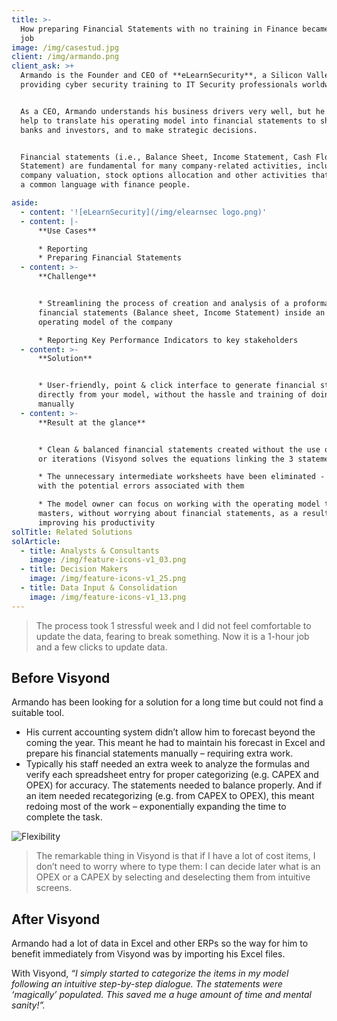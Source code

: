 ```yaml
---
title: >-
  How preparing Financial Statements with no training in Finance became a 1-hour
  job
image: /img/casestud.jpg
client: /img/armando.png
client_ask: >+
  Armando is the Founder and CEO of **eLearnSecurity**, a Silicon Valley company
  providing cyber security training to IT Security professionals worldwide.


  As a CEO, Armando understands his business drivers very well, but he needed
  help to translate his operating model into financial statements to share with
  banks and investors, and to make strategic decisions.


  Financial statements (i.e., Balance Sheet, Income Statement, Cash Flow
  Statement) are fundamental for many company-related activities, including
  company valuation, stock options allocation and other activities that require
  a common language with finance people.

aside:
  - content: '![eLearnSecurity](/img/elearnsec logo.png)'
  - content: |-
      **Use Cases**

      * Reporting
      * Preparing Financial Statements
  - content: >-
      **Challenge**


      * Streamlining the process of creation and analysis of a proforma
      financial statements (Balance sheet, Income Statement) inside an existing
      operating model of the company

      * Reporting Key Performance Indicators to key stakeholders
  - content: >-
      **Solution**


      * User-friendly, point & click interface to generate financial statements
      directly from your model, without the hassle and training of doing it
      manually
  - content: >-
      **Result at the glance**


      * Clean & balanced financial statements created without the use of plugs
      or iterations (Visyond solves the equations linking the 3 statements)

      * The unnecessary intermediate worksheets have been eliminated - together
      with the potential errors associated with them

      * The model owner can focus on working with the operating model that he
      masters, without worrying about financial statements, as a result
      improving his productivity
solTitle: Related Solutions
solArticle:
  - title: Analysts & Consultants
    image: /img/feature-icons-v1_03.png
  - title: Decision Makers
    image: /img/feature-icons-v1_25.png
  - title: Data Input & Consolidation
    image: /img/feature-icons-v1_13.png
---
```

> The process took 1 stressful week and I did not feel comfortable to update the data, fearing to break something. Now it is a 1-hour job and a few clicks to update data.

## Before Visyond

Armando has been looking for a solution for a long time but could not find a suitable tool.

* His current accounting system didn’t allow him to forecast beyond the coming the year. This meant he had to maintain his forecast in Excel and prepare his financial statements manually – requiring extra work.
* Typically his staff needed an extra week to analyze the formulas and verify each spreadsheet entry for proper categorizing (e.g. CAPEX and OPEX) for accuracy. The statements needed to balance properly. And if an item needed recategorizing (e.g. from CAPEX to OPEX), this meant redoing most of the work – exponentially expanding the time to complete the task.

![Flexibility](/img/flexibility.png)

> The remarkable thing in Visyond is that if I have a lot of cost items, I don’t need to worry where to type them: I can decide later what is an OPEX or a CAPEX by selecting and deselecting them from intuitive screens.

## After Visyond

Armando had a lot of data in Excel and other ERPs so the way for him to benefit immediately from Visyond was by importing his Excel files.

With Visyond, _“I simply started to categorize the items in my model following an intuitive step-by-step dialogue. The statements were ‘magically’ populated. This saved me a huge amount of time and mental sanity!”._
